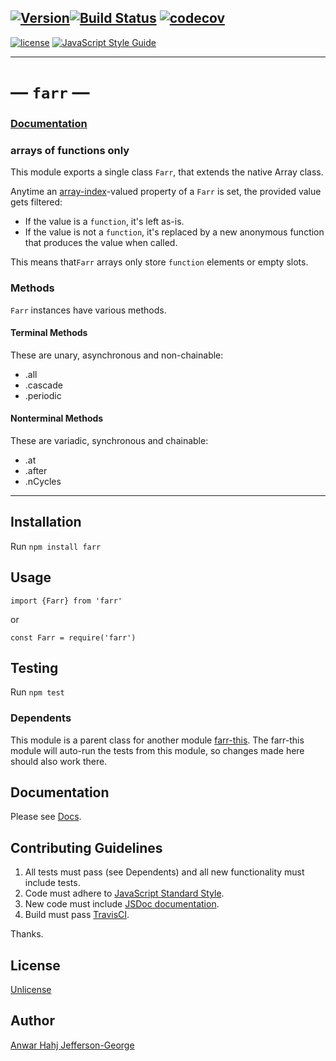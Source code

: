 [![Version](https://img.shields.io/github/package-json/v/anwarhahjjeffersongeorge/farr/master.svg)](https://github.com/anwarhahjjeffersongeorge/farr)[![Build Status](https://travis-ci.com/anwarhahjjeffersongeorge/farr.svg?branch=master)](https://travis-ci.com/anwarhahjjeffersongeorge/farr) [![codecov](https://codecov.io/gh/anwarhahjjeffersongeorge/farr/branch/master/graph/badge.svg)](https://codecov.io/gh/anwarhahjjeffersongeorge/farr)
------------

[![license](https://img.shields.io/github/license/anwarhahjjeffersongeorge/farr.svg)](UNLICENSE) [![JavaScript Style Guide](https://img.shields.io/badge/code_style-standard-blue.svg)](https://standardjs.com)

--------------

# &mdash; `farr` &mdash;
### [Documentation](https://anwarhahjjeffersongeorge.github.io/farr/)

### arrays of functions only

This module exports a single class `Farr`, that extends the native Array class.

Anytime an [array-index](http://ecma-international.org/ecma-262/9.0/index.html#array-index)-valued property of a `Farr` is set, the provided value gets filtered:
- If the value is a `function`, it's left as-is.
- If the value is not a `function`, it's replaced by a new anonymous function that produces the value when called.

This means that`Farr` arrays only store `function` elements or empty slots.

### Methods

`Farr` instances have various methods.

#### Terminal Methods
These are unary, asynchronous and non-chainable:

- .all
- .cascade
- .periodic

#### Nonterminal Methods
These are variadic, synchronous and chainable:

- .at
- .after
- .nCycles

------
## Installation

Run `npm install farr`

## Usage

    import {Farr} from 'farr'

or

    const Farr = require('farr')


## Testing
Run `npm test`

### Dependents
This module is a parent class for another module [farr-this](https://anwarhahjjeffersongeorge.github.io/farr-this/). The farr-this module will auto-run the tests from this module, so changes made here should also work there.

## Documentation

Please see [Docs](https://anwarhahjjeffersongeorge.github.io/farr/).

## Contributing Guidelines
1.  All tests must pass (see Dependents) and all new functionality must include tests.
3. Code must adhere to [JavaScript Standard Style](https://standardjs.com).
4. New code must include [JSDoc documentation](https://jsdoc.app/).
5. Build must pass [TravisCI](https://travis-ci.com/anwarhahjjeffersongeorge/farr).

Thanks.

## License
[Unlicense](https://unlicense.org/)

## Author
[Anwar Hahj Jefferson-George](https://github.com/anwarhahjjeffersongeorge)

